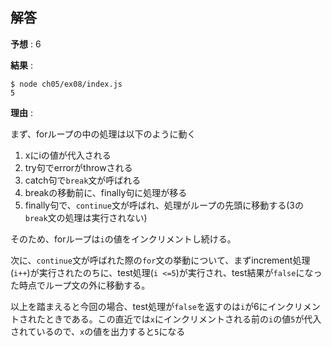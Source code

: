 ## 解答
**予想** : 6

**結果** : 
```
$ node ch05/ex08/index.js
5
```

**理由** :

まず、forループの中の処理は以下のように動く

1. xにiの値が代入される
1. try句でerrorがthrowされる
1. catch句で`break`文が呼ばれる
1. breakの移動前に、finally句に処理が移る
1. finally句で、`continue`文が呼ばれ、処理がループの先頭に移動する(3の`break`文の処理は実行されない)

そのため、forループは`i`の値をインクリメントし続ける。

次に、`continue`文が呼ばれた際の`for`文の挙動について、まずincrement処理(`i++`)が実行されたのちに、test処理(`i <=5`)が実行され、test結果が`false`になった時点でループ文の外に移動する。

以上を踏まえると今回の場合、test処理が`false`を返すのは`i`が6にインクリメントされたときである。この直近では`x`にインクリメントされる前の`i`の値`5`が代入されているので、`x`の値を出力すると`5`になる
